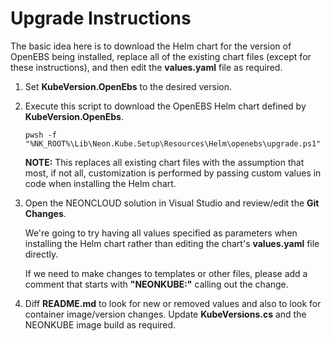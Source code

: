 # Upgrade Instructions

The basic idea here is to download the Helm chart for the version of
OpenEBS being installed, replace all of the existing chart files (except
for these instructions), and then edit the **values.yaml** file as
required.

1. Set **KubeVersion.OpenEbs** to the desired version.

2. Execute this script to download the OpenEBS Helm chart defined by **KubeVersion.OpenEbs**.
   
   ```
   pwsh -f "%NK_ROOT%\Lib\Neon.Kube.Setup\Resources\Helm\openebs\upgrade.ps1"
   ```

   **NOTE:** This replaces all existing chart files with the assumption that
   most, if not all, customization is performed by passing custom values in
   code when installing the Helm chart.

3. Open the NEONCLOUD solution in Visual Studio and review/edit the **Git Changes**.

   We're going to try having all values specified as parameters when installing
   the Helm chart rather than editing the chart's **values.yaml** file directly.

   If we need to make changes to templates or other files, please add a comment
   that starts with **"NEONKUBE:"** calling out the change.

4. Diff **README.md** to look for new or removed values and also to look
   for container image/version changes.  Update **KubeVersions.cs** and
   the NEONKUBE image build as required.
